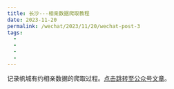 ```yaml
---
title: 长沙---相亲数据爬取教程
date: 2023-11-20
permalink: /wechat/2023/11/20/wechat-post-3
tags:
  - 
  - 
  - 
  - 
---
```


记录帆城有约相亲数据的爬取过程。[点击跳转至公众号文章](http://mp.weixin.qq.com/s?__biz=MzkxNjM0MzQ0MQ==&mid=2247486181&idx=2&sn=5340066b036d355c67296ece9f91dd0f&chksm=c150151bf6279c0d469d1d769d86eea923ae4567e312645a6e25528e2f4020cd4098e656d06f#rd)。